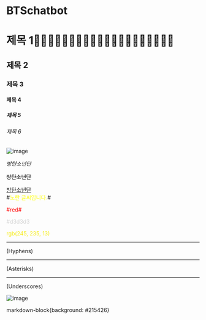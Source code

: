 # BTSchatbot

# 제목 1👱🏻‍♀️🤴🏻👩🏻‍🦱👩🏻‍🦰👩🏻‍🦱👱🏻‍♂️👱🏻‍♀️
## 제목 2
### 제목 3
#### 제목 4
##### 제목 5
###### 제목 6
![image](https://search.pstatic.net/common/?src=http%3A%2F%2Fimgnews.naver.net%2Fimage%2F609%2F2021%2F02%2F08%2F202102080806380410_2_20210208080950798.jpg&type=sc960_832)

*방탄소년단*

~~방탄소년단~~

<U>방탄소년단</U>   
#<span style="color:yellow">노란 글씨입니다.</span>#

<span style="color:red">#red#</span>  

<span style="color:#d3d3d3">#d3d3d3</span>  

<span style="color:rgb(245, 235, 13)">rgb(245, 235, 13)</span>  



- - -
(Hyphens)
* * *
(Asterisks)
_ _ _
(Underscores)   

![image](https://user-images.githubusercontent.com/79739569/139099993-3b7c11da-0fd8-4103-9e60-4b9afb91cda5.png)


  markdown-block{background: #215426}
